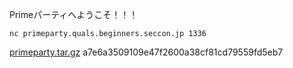 Primeパーティへようこそ！！！

```
nc primeparty.quals.beginners.seccon.jp 1336
```

[primeparty.tar.gz](https://sbc2022-secconbeginnersctf-2022-prod.s3.isk01.sakurastorage.jp/production/PrimeParty/primeparty.tar.gz) a7e6a3509109e47f2600a38cf81cd79559fd5eb7
